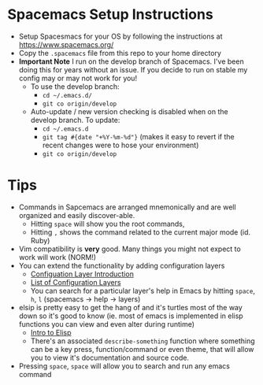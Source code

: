 # Spacemacs Setup Instructions #
  * Setup Spacesmacs for your OS by following the instructions at https://www.spacemacs.org/
  * Copy the `.spacemacs` file from this repo to your home directory
  * **Important Note** I run on the develop branch of Spacemacs. I've been doing this for years without an issue. If you decide to run on stable my config may or may not work for you!
    * To use the develop branch:
      * `cd ~/.emacs.d/`
      * `git co origin/develop`
    * Auto-update / new version checking is disabled when on the develop branch. To update:
      * `cd ~/.emacs.d`
      * `git tag #{date "+%Y-%m-%d"}` (makes it easy to revert if the recent changes were to hose your environment)
      * `git co origin/develop`

# Tips #
  * Commands in Sapcemacs are arranged mnemonically and are well organized and easily discover-able. 
    * Hitting `space` will show you the root commands, 
    * Hitting `,` shows the command related to the current major mode (id. Ruby)
  * Vim compatibility is **very** good. Many things you might not expect to work will work (NORM!)
  * You can extend the functionality by adding configuration layers
    * [Configuation Layer Introduction](https://www.spacemacs.org/doc/LAYERS.html) 
    * [List of Configuration Layers](https://www.spacemacs.org/layers/LAYERS.html) 
    * You can search for a particular layer's help in Emacs by hitting `space`, `h`, `l` (spacemacs -> help -> layers)
  * elsip is pretty easy to get the hang of and it's turtles most of the way down so it's good to know (ie. most of emacs is implemented in elisp functions you can view and even alter during runtime)
    * [Intro to Elisp](https://www.gnu.org/software/emacs/manual/html_node/eintr/) 
    * There's an associated `describe-something` function where something can be a key press, function/command or even theme, that will allow you to view it's documentation and source code.
  * Pressing `space`, `space` will allow you to search and run any emacs command
